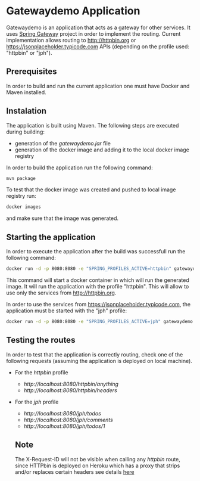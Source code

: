 # Gatewaydemo Application

Gatewaydemo is an application that acts as a gateway for other services. It uses [Spring Gateway](https://spring.io/projects/spring-cloud-gateway) project in order to implement the routing.
Current implementation allows routing to http://httpbin.org or https://jsonplaceholder.typicode.com 
APIs (depending on the profile used: "httpbin" or "jph").

## Prerequisites
In order to build and run the current application one must have Docker and Maven installed.

## Instalation
The application is built using Maven. The following steps are executed during building:
 * generation of the _gatewaydemo.jar_ file
 * generation of the docker image and adding it to the local docker image registry
 
 In order to build the application run the following command:
```bash
mvn package
``` 
To test that the docker image was created and pushed to local image registry run:
```bash
docker images
```
and make sure that the image was generated.

## Starting the application
In order to execute the application after the build was successfull run the following command:
```bash
docker run -d -p 8080:8080 -e "SPRING_PROFILES_ACTIVE=httpbin" gatewaydemo
```
This command will start a docker container in which will run the generated image.
It will run the application with the profile "httpbin". This will allow to use only the services from http://httpbin.org.

In order to use the services from https://jsonplaceholder.typicode.com, the application must be started with the "jph" profile:
```bash
docker run -d -p 8080:8080 -e "SPRING_PROFILES_ACTIVE=jph" gatewaydemo
``` 

## Testing the routes
In order to test that the application is correctly routing, check one of the following requests (assuming the application is deployed on local machine).
* For the _httpbin_ profile
  * _http://localhost:8080/httpbin/anything_
  * _http://localhost:8080/httpbin/headers_

* For the _jph_ profile
  * _http://localhost:8080/jph/todos_
  * _http://localhost:8080/jph/comments_
  * _http://localhost:8080/jph/todos/1_
  
  ## Note
  The X-Request-ID will not be visible when calling any _httpbin_ route, since HTTPbin is deployed on Heroku which has a proxy that strips and/or replaces certain headers see details [here](https://github.com/postmanlabs/httpbin/issues/454)
